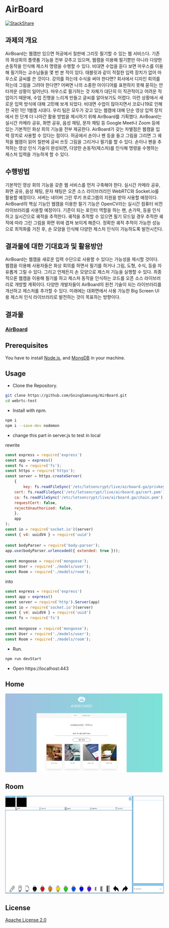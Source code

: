 # AirBoard
[![StackShare](http://img.shields.io/badge/tech-stack-0690fa.svg?style=flat)](https://stackshare.io/goingsamsung/airboard)
## 과제의 개요
AirBoard는 웹캠만 있으면 허공에서 칠판에 그리듯 필기할 수 있는 웹 서비스다. 기존의 화상회의 플랫폼 기능을 전부 갖추고 있으며, 웹캠을 이용해 필기뿐만 아니라 다양한 손동작을 인식해 제스처 명령을 수행할 수 있다.
비대면 수업을 듣다 보면 마우스를 이용해 필기하는 교수님들을 몇 번 본 적이 있다. 태블릿과 같이 적절한 입력 장치가 없어 마우스로 글씨를 쓴 것이다. 강의를 하는데 수식을 써야 한다면? 회사에서 디자인 회의를 하는데 그림을 그려야 한다면? 어쩌면 나의 소중한 아이디어를 표현하지 못해 묻히는 안타까운 상황이 일어난다. 마우스로 필기하는 것 자체가 대단히 이 직관적이고 어려운 작업이기 때문에, 수업 진행을 느리게 만들고 글씨를 알아보기도 어렵다. 이런 상황에서 새로운 입력 방식에 대해 고민해 보게 되었다. 비대면 수업이 많아지면서 코로나19로 인해 전 국민 1인 1웹캠 시대다. 우리 팀은 모두가 갖고 있는 웹캠에 대해 단순 영상 입력 장치에서 한 단계 더 나아간 활용 방법을 제시하기 위해 AirBoard를 기획했다.
AirBoard는 실시간 카메라 공유, 화면 공유, 음성 채팅, 문자 채팅 등 Google Meet나 Zoom 등에 있는 기본적인 화상 희의 기능을 전부 제공한다. AirBoard가 갖는 차별점은 웹캠을 입력 장치로 사용할 수 있다는 점이다. 허공에서 손이나 펜 등을 들고 그림을 그리면 그 궤적을 웹캠이 읽어 칠판에 글씨 쓰듯 그림을 그리거나 필기를 할 수 있다. 손이나 펜을 추적하는 영상 인식 기술이 완성되면, 다양한 손동작(제스처)를 인식해 명령을 수행하는 제스처 입력을 가능하게 할 수 있다.

## 수행방법
기본적인 영상 회의 기능을 갖춘 웹 서비스를 먼저 구축해야 한다. 실시간 카메라 공유, 화면 공유, 음성 채팅, 문자 채팅은 오픈 소스 라이브러리인 WebRTC와 Socket.io를 활용할 예정이다. 서버는 네이버 그린 루키 프로그램의 지원을 받아 사용할 예정이다. AirBoard의 핵심 기능인 웹캠을 이용한 필기 기능은 OpenCV라는 실시간 컴퓨터 비전 라이브러리를 사용할 예정이다. 기준이 되는 포인터 역할을 하는 펜, 손가락, 등을 인식하고 실시간으로 궤적을 추적한다. 궤적을 추적할 수 있으면 필기 모드일 경우 추적한 궤적에 따라 그린 그림을 화면 위에 겹쳐 보이게 해준다. 정확한 궤적 추적이 가능한 성능으로 최적화를 거친 후, 손 모양을 인식해 다양한 제스처 인식이 가능하도록 발전시킨다.

## 결과물에 대한 기대효과 및 활용방안
AirBoard는 웹캠을 새로운 입력 수단으로 사용할 수 있다는 가능성을 제시할 것이다. 웹캠을 이용해 사용자들은 화상 회의를 하면서 필기를 하거나 그림, 도형, 수식, 등을 자유롭게 그릴 수 있다. 그리고 언제든지 손 모양으로 제스처 기능을 실행할 수 있다.
최종적으론 웹캠을 이용해 필기를 하고 제스처 동작을 인식하는 코드를 오픈 소스 라이브러리로 개방할 계획이다. 다양한 개발자들이 AirBoard의 원천 기술이 되는 라이브러리를 개선하고 제스처를 추가할 수 있다. 미래에는 대화면에서 사용 가능한 Big Screen UI 용 제스처 인식 라이브러리로 발전하는 것이 목표하는 방향이다.

## 결과물
### [AirBoard](https://airboard.ga/)

## Prerequisites
You have to install [Node.js](https://nodejs.org/en/), and [MongDB](https://www.mongodb.com/) in your machine.

## Usage

- Clone the Repository.

```bash
git clone https://github.com/GoingSamsung/AirBoard.git
cd webrtc-test
```

- Install with npm.

```bash
npm i
npm i --save-dev nodemon
```
- change this part in server.js to test in local

rewrite
```javascript
const express = require('express')
const app = express()
const fs = require('fs');
const https = require('https');
const server = https.createServer(
	{
		key: fs.readFileSync('/etc/letsencrypt/live/airboard.ga/privkey.pem'),
    cert: fs.readFileSync('/etc/letsencrypt/live/airboard.ga/cert.pem'),
    ca: fs.readFileSync('/etc/letsencrypt/live/airboard.ga/chain.pem'),
    requestCert: false,
    rejectUnauthorized: false,
	},
	app
);
const io = require('socket.io')(server)
const { v4: uuidV4 } = require('uuid')

const bodyParser = require('body-parser');   
app.use(bodyParser.urlencoded({ extended: true }));  

const mongoose = require('mongoose');
const User = require('./models/user');
const Room = require('./models/room');
```
into

```javascript
const express = require('express')
const app = express()
const server = require('http').Server(app)
const io = require('socket.io')(server)
const { v4: uuidV4 } = require('uuid')
const fs = require('fs')

const mongoose = require('mongoose');
const User = require('./models/user');
const Room = require('./models/room');
```

- Run.
```bash
npm run devStart
```
- Open https://localhost:443


## Home
<img width="500" height="250" src="media/home.PNG"/>

## Room
<img width="640" height="310" src="media/room.PNG"/>

## License
[Apache License 2.0](https://github.com/GoingSamsung/AirBoard/blob/master/LICENSE)
